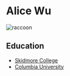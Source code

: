 # Alice Wu

![raccoon](https://www.nationalgeographic.com/content/dam/animals/thumbs/rights-exempt/mammals/r/raccoon_thumb.ngsversion.1485815402351.adapt.1900.1.JPG)

## Education
- [Skidmore College](https://www.skidmore.edu) 
- [Columbia University](http://e3b.columbia.edu/)
